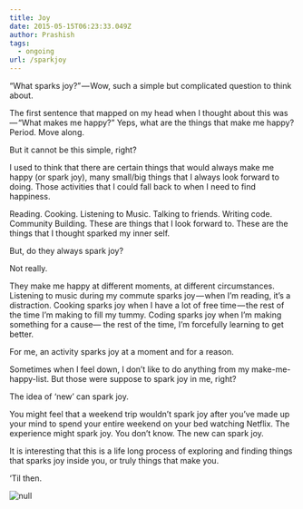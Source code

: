 ```yaml
---
title: Joy
date: 2015-05-15T06:23:33.049Z
author: Prashish
tags:
  - ongoing
url: /sparkjoy
---
```

“What sparks joy?” — Wow, such a simple but complicated question to think about.

The first sentence that mapped on my head when I thought about this was — “What makes me happy?” Yeps, what are the things that make me happy? Period. Move along.

But it cannot be this simple, right?

I used to think that there are certain things that would always make me happy (or spark joy), many small/big things that I always look forward to doing. Those activities that I could fall back to when I need to find happiness.

Reading. Cooking. Listening to Music. Talking to friends. Writing code. Community Building. These are things that I look forward to. These are the things that I thought sparked my inner self.

But, do they always spark joy?

Not really.

They make me happy at different moments, at different circumstances. Listening to music during my commute sparks joy — when I’m reading, it’s a distraction. Cooking sparks joy when I have a lot of free time — the rest of the time I’m making to fill my tummy. Coding sparks joy when I’m making something for a cause— the rest of the time, I’m forcefully learning to get better.

For me, an activity sparks joy at a moment and for a reason.

Sometimes when I feel down, I don’t like to do anything from my make-me-happy-list. But those were suppose to spark joy in me, right?

The idea of ‘new’ can spark joy.

You might feel that a weekend trip wouldn’t spark joy after you’ve made up your mind to spend your entire weekend on your bed watching Netflix. The experience might spark joy. You don’t know. The new can spark joy.

It is interesting that this is a life long process of exploring and finding things that sparks joy inside you, or truly things that make you.

‘Til then.

![null](/img/land-between-the-lakes.jpeg)
